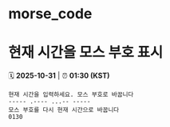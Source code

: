 # morse_code
# 현재 시간을 모스 부호 표시
<!-- MORSE_TIME_START -->
🗓️ **2025-10-31** | ⏰ **01:30 (KST)**

```
현재 시간을 입력하세요. 모스 부호로 바꿉니다
----- .---- ...-- -----
모스 부호를 다시 현재 시간으로 바꿉니다
0130
```
<!-- MORSE_TIME_END -->
